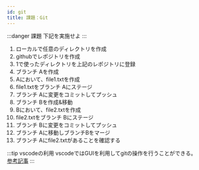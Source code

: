 ```yaml
---
id: git
title: 課題：Git
---
```


:::danger 課題
下記を実施せよ
:::



1. ローカルで任意のディレクトリを作成
2. githubでレポジトリを作成
3. 1で使ったディレクトリを上記のレポジトリに登録
4. ブランチ Aを作成
5. Aにおいて、file1.txtを作成
6. file1.txtをブランチ Aにステージ
7. ブランチ Aに変更をコミットしてプッシュ
8. ブランチ Bを作成&移動
9. Bにおいて、file2.txtを作成
10. file2.txtをブランチ Bにステージ
11. ブランチ Bに変更をコミットしてプッシュ
12. ブランチ Aに移動しブランチBをマージ
13. ブランチ Aにfile2.txtがあることを確認する


:::tip vscodeの利用
vscodeではGUIを利用してgitの操作を行うことができる。  
[参考記事](https://qiita.com/y-tsutsu/items/2ba96b16b220fb5913be)
:::